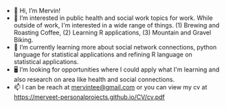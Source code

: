 - 👋 Hi, I’m Mervin!
- 👀 I’m interested in public health and social work topics for work. While outside of work, I'm interested in a wide range of things. (1) Brewing and Roasting Coffee, (2) Learning R applications, (3) Mountain and Gravel Biking.
- 🌱 I’m currently learning more about social network connections, python language for statistical applications and refining R language on statistical applications.
- 🖥 I’m looking for opportunities where I could apply what I'm learning and also research on area like health and social connections. 
- 📫 I can be reach at mervintee@gmail.com or you can view my cv at https://merveet-personalprojects.github.io/CV/cv.pdf

<!---
meRveet/meRveet is a ✨ special ✨ repository because its `README.md` (this file) appears on your GitHub profile.
You can click the Preview link to take a look at your changes.
--->
